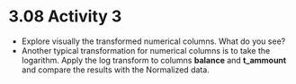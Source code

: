 # 3.08 Activity 3

- Explore visually the transformed numerical columns. What do you see?
- Another typical transformation for numerical columns is to take the logarithm. Apply the log transform to columns **balance** and **t_ammount** and compare the results with the Normalized data.
